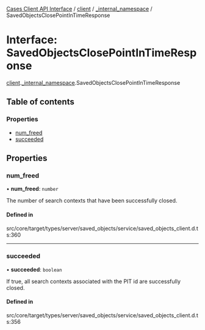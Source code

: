 [Cases Client API Interface](../README.md) / [client](../modules/client.md) / [\_internal\_namespace](../modules/client._internal_namespace.md) / SavedObjectsClosePointInTimeResponse

# Interface: SavedObjectsClosePointInTimeResponse

[client](../modules/client.md).[_internal_namespace](../modules/client._internal_namespace.md).SavedObjectsClosePointInTimeResponse

## Table of contents

### Properties

- [num\_freed](client._internal_namespace.SavedObjectsClosePointInTimeResponse.md#num_freed)
- [succeeded](client._internal_namespace.SavedObjectsClosePointInTimeResponse.md#succeeded)

## Properties

### num\_freed

• **num\_freed**: `number`

The number of search contexts that have been successfully closed.

#### Defined in

src/core/target/types/server/saved_objects/service/saved_objects_client.d.ts:360

___

### succeeded

• **succeeded**: `boolean`

If true, all search contexts associated with the PIT id are
successfully closed.

#### Defined in

src/core/target/types/server/saved_objects/service/saved_objects_client.d.ts:356
